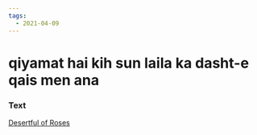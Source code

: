 ```yaml
---
tags:
  - 2021-04-09
---
```

# qiyamat hai kih sun laila ka dasht-e qais men ana

### Text
[Desertful of Roses](http://www.columbia.edu/itc/mealac/pritchett/00ghalib/104/index_104.html)

